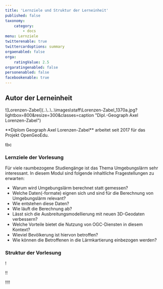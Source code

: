 ```yaml
---
title: 'Lernziele und Struktur der Lerneinheit'
published: false
taxonomy:
    category:
        - docs
menu: Lernziele
twitterenable: true
twittercardoptions: summary
orgaenabled: false
orga:
    ratingValue: 2.5
orgaratingenabled: false
personenabled: false
facebookenable: true
---
```


## Autor der Lerneinheit
<div class="row align-items-center">
  <div class="col-sm-3" markdown="1">![Lorenzen-Zabel](..\..\..\images\staff\Lorenzen-Zabel_1370a.jpg?lightbox=800&resize=300&classes=caption "Dipl.-Geograph Axel Lorenzen-Zabel")</div>
  <div class="col-sm-9">
    <p markdown="1">**Diplom Geograph Axel Lorenzen-Zabel** arbeitet seit 2017 für das Projekt OpenGeoEdu.</p>
    <p>tbc</p>
  </div>
</div>

### Lernziele der Vorlesung

Für viele raumbezogene Studiengänge ist das Thema Umgebungslärm sehr interessant. 
In diesem Modul sind folgende inhaltliche Fragestellungen zu erwarten:

* Warum wird Umgebungslärm berechnet statt gemessen?
* Welche Daten(-formate) eignen sich und sind für die Berechnung von Umgebungslärm relevant?
* Wie entstehen diese Daten?
* Wie läuft die Berechnung ab?
* Lässt sich die Ausbreitungsmodellierung mit neuen 3D-Geodaten verbessern?
* Welche Vorteile bietet die Nutzung von OGC-Diensten in diesem Kontext?
* Wieviel Bevölkerung ist hiervon betroffen?
* Wie können die Betroffenen in die Lärmkartierung einbezogen werden?

### Struktur der Vorlesung

! <p></p>

!! <p></p>

!!!! <p></p>